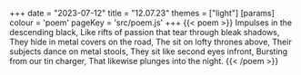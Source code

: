 +++
date = "2023-07-12"
title = "12.07.23"
themes = ["light"]
[params]
  colour = 'poem'
  pageKey = 'src/poem.js'
+++
{{< poem >}}
Impulses in the descending black,
Like rifts of passion that tear through bleak shadows,
They hide in metal covers on the road,
The sit on lofty thrones above,
Their subjects dance on metal stools,
They sit like second eyes infront,
Bursting from our tin charger,
That likewise plunges into the night.
{{< /poem >}}